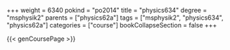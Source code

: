 +++
weight = 6340
pokind = "po2014"
title = "physics634"
degree = "msphysik2"
parents = ["physics62a"]
tags = ["msphysik2", "physics634", "physics62a"]
categories = ["course"]
bookCollapseSection = false
+++

{{< genCoursePage >}}
